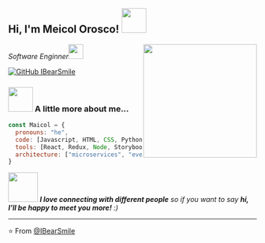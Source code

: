<h2> Hi, I'm Meicol Orosco! <img src="https://media.giphy.com/media/mGcNjsfWAjY5AEZNw6/giphy.gif" width="50"></h2>
<img align='right' src="https://avatars.githubusercontent.com/u/78711486?v=4" width="230">
<p><em>Software Enginner<img src="https://media.giphy.com/media/fYSnHlufseco8Fh93Z/giphy.gif" width="30">
</em></p>


[![GitHub IBearSmile](https://img.shields.io/github/followers/IBearSmile2319?label=follow&style=social)](https://github.com/IBearSmile2319)


### <img src="https://media.giphy.com/media/VgCDAzcKvsR6OM0uWg/giphy.gif" width="50"> A little more about me...  

```javascript
const Maicol = {
  pronouns: "he",
  code: [Javascript, HTML, CSS, Python, Java,php],
  tools: [React, Redux, Node, Storybook, Styled-Components],
  architecture: ["microservices", "event-driven", "design system pattern"]
}
```

<img src="https://media.giphy.com/media/LnQjpWaON8nhr21vNW/giphy.gif" width="60"> <em><b>I love connecting with different people</b> so if you want to say <b>hi, I'll be happy to meet you more!</b> :)</em>

---

⭐️ From [@IBearSmile](https://github.com/IBearSmile2319)

